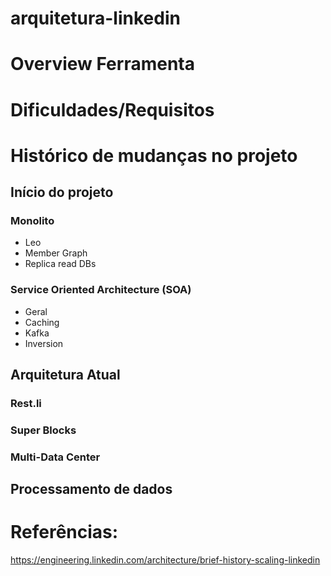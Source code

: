 # arquitetura-linkedin

# Overview Ferramenta

# Dificuldades/Requisitos


# Histórico de mudanças no projeto

## Início do projeto
### Monolito
  
* Leo
* Member Graph
* Replica read DBs

### Service Oriented Architecture (SOA)
* Geral
* Caching
* Kafka
* Inversion


## Arquitetura Atual

### Rest.li
### Super Blocks
### Multi-Data Center

## Processamento de dados


# Referências:

https://engineering.linkedin.com/architecture/brief-history-scaling-linkedin
